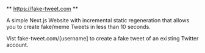 ** https://fake-tweet.com **

A simple Next.js Website with incremental static regeneration that allows you to create fake/meme Tweets in less than 10 seconds.

Vist fake-tweet.com/[username] to create a fake tweet of an existing Twitter account.
